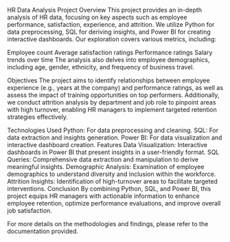 HR Data Analysis Project
Overview
This project provides an in-depth analysis of HR data, focusing on key aspects such as employee performance, satisfaction, experience, and attrition. We utilize Python for data preprocessing, SQL for deriving insights, and Power BI for creating interactive dashboards. Our exploration covers various metrics, including:

Employee count
Average satisfaction ratings
Performance ratings
Salary trends over time
The analysis also delves into employee demographics, including age, gender, ethnicity, and frequency of business travel.

Objectives
The project aims to identify relationships between employee experience (e.g., years at the company) and performance ratings, as well as assess the impact of training opportunities on top performers. Additionally, we conduct attrition analysis by department and job role to pinpoint areas with high turnover, enabling HR managers to implement targeted retention strategies effectively.

Technologies Used
Python: For data preprocessing and cleaning.
SQL: For data extraction and insights generation.
Power BI: For data visualization and interactive dashboard creation.
Features
Data Visualization: Interactive dashboards in Power BI that present insights in a user-friendly format.
SQL Queries: Comprehensive data extraction and manipulation to derive meaningful insights.
Demographic Analysis: Examination of employee demographics to understand diversity and inclusion within the workforce.
Attrition Insights: Identification of high-turnover areas to facilitate targeted interventions.
Conclusion
By combining Python, SQL, and Power BI, this project equips HR managers with actionable information to enhance employee retention, optimize performance evaluations, and improve overall job satisfaction.

For more details on the methodologies and findings, please refer to the documentation provided.
